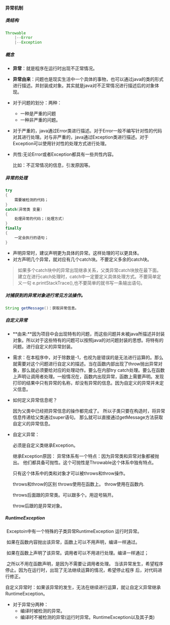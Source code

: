 #### 异常机制

##### 类结构

```java
Throwable
	|--Error
	|--Exception
```

##### 概念

* **异常**：就是程序在运行时出现不正常情况。

* **异常由来**：问题也是现实生活中一个具体的事物，也可以通过java的类的形式进行描述。并封装成对象。其实就是java对不正常情况进行描述后的对象体现。

* 对于问题的划分：两种：

  * 一种是严重的问题
  * 一种非严重的问题。

* 对于严重的，java通过Error类进行描述。对于Error一般不编写针对性的代码对其进行处理。对与非严重的，java通过Exception类进行描述。对于Exception可以使用针对性的处理方式进行处理。

* 共性:无论Error或者Exception都具有一些共性内容。

  比如：不正常情况的信息，引发原因等。

##### 异常的处理

```java
try
{
	需要被检测的代码；
}
catch(异常类 变量)
{
	处理异常的代码；(处理方式)
}
finally
{
	一定会执行的语句；
}
```

* 声明异常时，建议声明更为具体的异常。这样处理的可以更具体。
* 对方声明几个异常，就对应有几个catch块。不要定义多余的catch块。

> 如果多个catch块中的异常出现继承关系，父类异常catch块放在最下面。建立在进行catch处理时，catch中一定要定义具体处理方式。不要简单定义一句 e.printStackTrace(),也不要简单的就书写一条输出语句。

##### 对捕获到的异常对象进行常见方法操作。

```java
String getMessage()：获取异常信息。
```



##### 自定义异常

* **由来:**因为项目中会出现特有的问题，而这些问题并未被java所描述并封装对象。所以对于这些特有的问题可以按照java的对问题封装的思想。将特有的问题。进行自定义的异常封装。

* 需求：在本程序中，对于除数是-1，也视为是错误的是无法进行运算的。那么就需要对这个问题进行自定义的描述。当在函数内部出现了throw抛出异常对象，那么就必须要给对应的处理动作。要么在内部try catch处理。要么在函数上声明让调用者处理。一般情况在，函数内出现异常，函数上需要声明。发现打印的结果中只有异常的名称，却没有异常的信息。因为自定义的异常并未定义信息。

* 如何定义异常信息呢？

  因为父类中已经把异常信息的操作都完成了。
  所以子类只要在构造时，将异常信息传递给父类通过super语句。
  那么就可以直接通过getMessage方法获取自定义的异常信息。


* 自定义异常：

  必须是自定义类继承Exception。


  继承Exception原因：
  异常体系有一个特点：因为异常类和异常对象都被抛出。
  他们都具备可抛性。这个可抛性是Throwable这个体系中独有特点。

  只有这个体系中的类和对象才可以被throws和throw操作。

  throws和throw的区别
  throws使用在函数上。
  throw使用在函数内.

  throws后面跟的异常类。可以跟多个。用逗号隔开。

  throw后跟的是异常对象。

##### RuntimeException

​	Exceptoin中有一个特殊的子类异常RuntimeException 运行时异常。

​	如果在函数内容抛出该异常，函数上可以不用声明，编译一样通过。

​	如果在函数上声明了该异常。调用者可以不用进行处理。编译一样通过；

​	之所以不用在函数声明，是因为不需要让调用者处理。
​	当该异常发生，希望程序停止。因为在运行时，出现了无法继续运算的情况，希望停止程序			后，对代码进行修正。

​	自定义异常时：如果该异常的发生，无法在继续进行运算，就让自定义异常继承RuntimeException。

* 对于异常分两种：
  * 编译时被检测的异常。
  * 编译时不被检测的异常(运行时异常。RuntimeException以及其子类)


